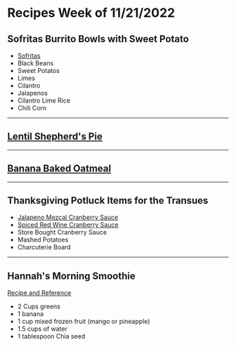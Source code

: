 # Recipes Week of 11/21/2022

## Sofritas Burrito Bowls with Sweet Potato

- [Sofritas](./sofritas.md)
- Black Beans 
- Sweet Potatos
- Limes
- Cilantro 
- Jalapenos
- Cilantro Lime Rice
- Chili Corn

---

## [Lentil Shepherd's Pie](./lentilshepherspie.md)

---

## [Banana Baked Oatmeal](./bananabakedoatmeal.md)

---

## Thanksgiving Potluck Items for the Transues
- [Jalapeno Mezcal Cranberry Sauce](./JalapenoLimeCranberrySauce.md)
- [Spiced Red Wine Cranberry Sauce](./SpicedRedWineCranberrySauce.md)
- Store Bought Cranberry Sauce
- Mashed Potatoes
- Charcuterie Board

---

## Hannah's Morning Smoothie

[Recipe and Reference](https://joyfoodsunshine.com/green-smoothie/)

- 2 Cups greens
- 1 banana
- 1 cup mixed frozen fruit (mango or pineapple)
- 1.5 cups of water
- 1 tablespoon Chia seed